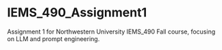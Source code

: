 # IEMS_490_Assignment1
Assignment 1 for Northwestern University IEMS_490 Fall course, focusing on LLM and prompt engineering.
